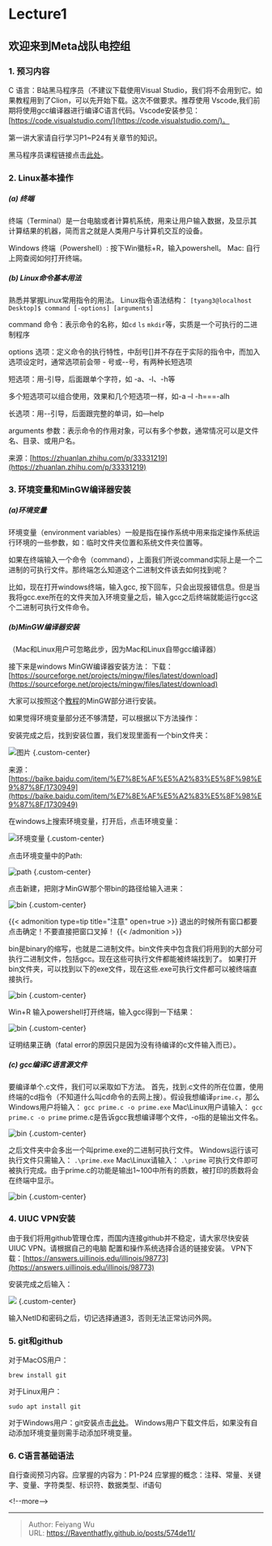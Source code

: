 # Lecture1

## 欢迎来到Meta战队电控组
### 1. 预习内容
C 语言：B站黑马程序员（不建议下载使用Visual Studio，我们将不会用到它。如果教程用到了Clion，可以先开始下载。这次不做要求。推荐使用 Vscode,我们前期将使用gcc编译器进行编译C语言代码。Vscode安装参见：[https://code.visualstudio.com/](https://code.visualstudio.com/)。

第一讲大家请自行学习P1~P24有关章节的知识。

黑马程序员课程链接点击[此处](https://www.bilibili.com/video/BV1Xa4y1k7LU?p=14&amp;vd_source=b710c0374cb950d2cc5713ef9df39177)。
### 2. Linux基本操作

##### (a) 终端
终端（Terminal）是一台电脑或者计算机系统，用来让用户输入数据，及显示其计算结果的机器，简而言之就是人类用户与计算机交互的设备。

Windows 终端（Powershell）: 按下Win徽标&#43;R，输入powershell。
Mac: 自行上网查阅如何打开终端。

##### (b) Linux命令基本用法
熟悉并掌握Linux常用指令的用法。
Linux指令语法结构：
`[tyang3@localhost Desktop]$ command [-options] [arguments]`

command 命令：表示命令的名称，如`cd` `ls` `mkdir`等，实质是一个可执行的二进制程序

options 选项：定义命令的执行特性，中刮号[]并不存在于实际的指令中，而加入选项设定时，通常选项前会带 - 号或--号，有两种长短选项

短选项：用-引导，后面跟单个字符，如 -a、-l、-h等

多个短选项可以组合使用，效果和几个短选项一样，如-a –l -h===-alh

长选项：用--引导，后面跟完整的单词，如—help

arguments 参数：表示命令的作用对象，可以有多个参数，通常情况可以是文件名、目录、或用户名。

来源：[https://zhuanlan.zhihu.com/p/33331219](https://zhuanlan.zhihu.com/p/33331219)

### 3. 环境变量和MinGW编译器安装


##### (a)环境变量
环境变量（environment variables）一般是指在操作系统中用来指定操作系统运行环境的一些参数，如：临时文件夹位置和系统文件夹位置等。

如果在终端输入一个命令（command），上面我们所说command实际上是一个二进制的可执行文件。那终端怎么知道这个二进制文件该去如何找到呢？

比如，现在打开windows终端，输入gcc, 按下回车，只会出现报错信息。但是当我将gcc.exe所在的文件夹加入环境变量之后，输入gcc之后终端就能运行gcc这个二进制可执行文件命令。

##### (b)MinGW编译器安装
（Mac和Linux用户可忽略此步，因为Mac和Linux自带gcc编译器）

接下来是windows MinGW编译器安装方法：
下载：[https://sourceforge.net/projects/mingw/files/latest/download](https://sourceforge.net/projects/mingw/files/latest/download)

大家可以按照这个[教程](https://github.com/Meta-Team/Meta-Embedded/wiki/%E5%B7%A5%E5%85%B7%E9%93%BE-%E5%AE%89%E8%A3%85-Win#%E4%BD%BF%E7%94%A8-mingw-installation-manager-%E5%AE%89%E8%A3%85%E5%BF%85%E8%A6%81%E7%9A%84%E5%B7%A5%E5%85%B7)的MinGW部分进行安装。

如果觉得环境变量部分还不够清楚，可以根据以下方法操作：

安装完成之后，找到安装位置，我们发现里面有一个bin文件夹：

![图片](/figures/bin.png)
{.custom-center}

来源：[https://baike.baidu.com/item/%E7%8E%AF%E5%A2%83%E5%8F%98%E9%87%8F/1730949](https://baike.baidu.com/item/%E7%8E%AF%E5%A2%83%E5%8F%98%E9%87%8F/1730949)

在windows上搜索环境变量，打开后，点击环境变量：

![环境变量](/figures/环境变量.png)
{.custom-center}

点击环境变量中的Path:

![path](/figures/path.png)
{.custom-center}

点击新建，把刚才MinGW那个带bin的路径给输入进来：

![bin](/figures/bin2.png)
{.custom-center}

{{&lt; admonition type=tip title=&#34;注意&#34; open=true &gt;}}
退出的时候所有窗口都要点击确定！不要直接把窗口叉掉！
{{&lt; /admonition &gt;}}


bin是binary的缩写，也就是二进制文件。bin文件夹中包含我们将用到的大部分可执行二进制文件，包括gcc。现在这些可执行文件都能被终端找到了。
如果打开bin文件夹，可以找到以下的exe文件，现在这些.exe可执行文件都可以被终端直接执行。

![bin](/figures/bin3.png)
{.custom-center}

Win&#43;R 输入powershell打开终端，输入gcc得到一下结果：

![bin](/figures/gcc-out.png)
{.custom-center}

证明结果正确（fatal error的原因只是因为没有待编译的c文件输入而已）。

##### (c) gcc编译C语言源文件
要编译单个.c文件，我们可以采取如下方法。
首先，找到.c文件的所在位置，使用终端的cd指令（不知道什么叫cd命令的去网上搜）。假设我想编译`prime.c`，那么Windows用户将输入：
`gcc prime.c -o prime.exe`
Mac\Linux用户请输入：
`gcc prime.c -o prime`
prime.c是告诉gcc我想编译哪个文件，-o指的是输出文件名。

![bin](/figures/teach1.png)
{.custom-center}

之后文件夹中会多出一个叫prime.exe的二进制可执行文件。
Windows运行该可执行文件只需输入：
`.\prime.exe`
Mac\Linux请输入：
`.\prime`
可执行文件即可被执行完成。由于prime.c的功能是输出1~100中所有的质数，被打印的质数将会在终端中显示。

![bin](/figures/prime.png)
{.custom-center}

### 4.  UIUC VPN安装
由于我们将用github管理仓库，而国内连接github并不稳定，请大家尽快安装UIUC VPN。请根据自己的电脑
配置和操作系统选择合适的链接安装。
VPN下载：[https://answers.uillinois.edu/illinois/98773](https://answers.uillinois.edu/illinois/98773)

安装完成之后输入：

![](/figures/vpn1.png)
{.custom-center}

输入NetID和密码之后，切记选择通道3，否则无法正常访问外网。

### 5. git和github


对于MacOS用户：
```shell
brew install git
```
对于Linux用户：
```shell
sudo apt install git
```
对于Windows用户：git安装点击[此处](https://git-scm.com/downloads)。
Windows用户下载文件后，如果没有自动添加环境变量则需手动添加环境变量。

### 6. C语言基础语法
自行查阅预习内容。应掌握的内容为：P1-P24
应掌握的概念：注释、常量、关键字、变量、字符类型、标识符、数据类型、if语句

&lt;!--more--&gt;


---

> Author: Feiyang Wu  
> URL: https://Raventhatfly.github.io/posts/574de11/  

